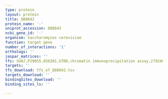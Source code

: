 ```yaml
---
type: protein
layout: protein
title: Q08842
protein_name: '-'
uniprot_accession: Q08842
ncbi_gene_id: '-'
organism: Saccharomyces cerevisiae
function: target gene
number_of_interactions: '1'
orthologs: ''
jaspar_matrices: ''
tfs: SUA7,P29055,856201,GTRD,chromatin immunoprecipitation assay,27924024%5Buid%5D,No
targets: ''
tfs_download: tfs_of_Q08842.tsv
targets_download: ''
bindingSites_download: ''
binding_sites_ls: ''

---
```

